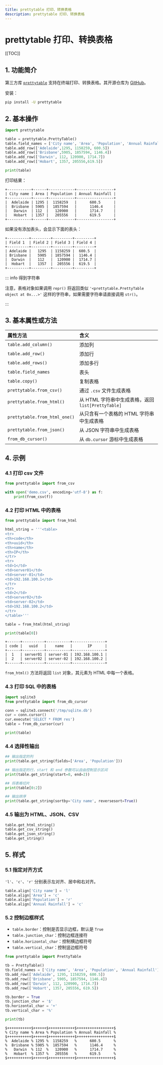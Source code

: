 ```yaml
---
title: prettytable 打印、转换表格
description: prettytable 打印、转换表格
---
```


# prettytable 打印、转换表格

[[TOC]]

## 1. 功能简介

第三方库 [`prettytable`](https://pypi.org/project/prettytable/) 支持在终端打印、转换表格。其开源仓库为 [GitHub](https://github.com/jazzband/prettytable)。

安装：

```bash
pip install -U prettytable
```

## 2. 基本操作

```python
import prettytable

table = prettytable.PrettyTable()
table.field_names = ['City name', 'Area', 'Population', 'Annual Rainfall']
table.add_row(['Adelaide',1295, 1158259, 600.5])
table.add_row(['Brisbane',5905, 1857594, 1146.4])
table.add_row(['Darwin', 112, 120900, 1714.7])
table.add_row(['Hobart', 1357, 205556,619.5])

print(table)
```

打印结果：

```log
+-----------+------+------------+-----------------+
| City name | Area | Population | Annual Rainfall |
+-----------+------+------------+-----------------+
|  Adelaide | 1295 |  1158259   |      600.5      |
|  Brisbane | 5905 |  1857594   |      1146.4     |
|   Darwin  | 112  |   120900   |      1714.7     |
|   Hobart  | 1357 |   205556   |      619.5      |
+-----------+------+------------+-----------------+
```

如果没有添加表头，会显示下面的表头：

```log
+----------+---------+---------+---------+
| Field 1  | Field 2 | Field 3 | Field 4 |
+----------+---------+---------+---------+
| Adelaide |   1295  | 1158259 |  600.5  |
| Brisbane |   5905  | 1857594 |  1146.4 |
|  Darwin  |   112   |  120900 |  1714.7 |
|  Hobart  |   1357  |  205556 |  619.5  |
+----------+---------+---------+---------+
```

::: info 得到字符串

注意，表格对象如果调用 `repr()` 将返回类似 `'<prettytable.PrettyTable object at 0x...>'` 这样的字符串，如果需要字符串请直接调用 `str()`。

:::

## 3. 基本属性或方法

| 属性方法                      | 含义                                               |
| :---------------------------- | :------------------------------------------------- |
| `table.add_column()`          | 添加列                                             |
| `table.add_row()`             | 添加行                                             |
| `table.add_rows()`            | 添加多行                                           |
| `table.field_names`           | 表头                                               |
| `table.copy()`                | 复制表格                                           |
| `prettytable.from_csv()`      | 通过 `.csv` 文件生成表格                           |
| `prettytable.from_html()`     | 从 HTML 字符串中生成表格，返回 `list[PrettyTable]` |
| `prettytable.from_html_one()` | 从只含有一个表格的 HTML 字符串中生成表格           |
| `prettytable.from_json()`     | 从 JSON 字符串中生成表格                           |
| `from_db_cursor()`            | 从 `db.cursor` 游标中生成表格                      |

## 4. 示例

### 4.1 打印 csv 文件

```python
from prettytable import from_csv

with open('demo.csv', encoding='utf-8') as f:
    print(from_csv(f))
```

### 4.2 打印 HTML 中的表格

```python
from prettytable import from_html

html_string = '''<table>
<tr>
<th>code</th>
<th>uuid</th>
<th>name</th>
<th>IP</th>
</tr>
<tr>
<td>1</td>
<td>server01</td>
<td>server-01</td>
<td>192.168.100.1</td>
</tr>
<tr>
<td>2</td>
<td>server02</td>
<td>server-02</td>
<td>192.168.100.2</td>
</tr>
</table>'''

table = from_html(html_string)

print(table[0])
```

```log
+------+----------+-----------+---------------+
| code |   uuid   |    name   |       IP      |
+------+----------+-----------+---------------+
|  1   | server01 | server-01 | 192.168.100.1 |
|  2   | server02 | server-02 | 192.168.100.2 |
+------+----------+-----------+---------------+
```

`from_html()` 方法将返回 `list` 对象，其元素为 HTML 中每一个表格。

### 4.3 打印 SQL 中的表格

```python
import sqlite3
from prettytable import from_db_cursor

conn = sqlite3.connect('/tmp/sqlite.db')
cur = conn.cursor()
cur.execute('SELECT * FROM res')
table = from_db_cursor(cur)

print(table)
```

### 4.4 选择性输出

```python
## 输出指定的列
print(table.get_string(fields=['Area', 'Population']))

## 输出指定的行，start 和 end 参数可以自由控制显示区间
print(table.get_string(start=0, end=2))

## 将表格切片
print(table[0:2])

## 输出排序
print(table.get_string(sortby='City name', reversesort=True))
```

### 4.5 输出为 HTML、JSON、CSV

```python
table.get_html_string()
table.get_csv_string()
table.get_json_string()
table.get_string()
```

## 5. 样式

### 5.1 指定对齐方式

`'l'`、`'c'`、`'r'` 分别表示左对齐、居中和右对齐。

```python
table.align['City name'] = 'l'
table.align['Area'] = 'c'
table.align['Population'] = 'r'
table.align['Annual Rainfall'] = 'c'
```

### 5.2 控制边框样式

- `table.border`：控制是否显示边框，默认是 `True`
- `table.junction_char`：控制边框连接符
- `table.horizontal_char`：控制横边框符号
- `table.vertical_char`：控制竖边框符号

```python
from prettytable import PrettyTable

tb = PrettyTable()
tb.field_names = ['City name', 'Area', 'Population', 'Annual Rainfall']
tb.add_row(['Adelaide', 1295, 1158259, 600.5])
tb.add_row(['Brisbane', 5905, 1857594, 1146.4])
tb.add_row(['Darwin', 112, 120900, 1714.7])
tb.add_row(['Hobart', 1357, 205556, 619.5])

tb.border = True
tb.junction_char = '$'
tb.horizontal_char = '+'
tb.vertical_char = '%'

print(tb)
```

```log
$+++++++++++$++++++$++++++++++++$+++++++++++++++++$
% City name % Area % Population % Annual Rainfall %
$+++++++++++$++++++$++++++++++++$+++++++++++++++++$
%  Adelaide % 1295 %  1158259   %      600.5      %
%  Brisbane % 5905 %  1857594   %      1146.4     %
%   Darwin  % 112  %   120900   %      1714.7     %
%   Hobart  % 1357 %   205556   %      619.5      %
$+++++++++++$++++++$++++++++++++$+++++++++++++++++$
```

